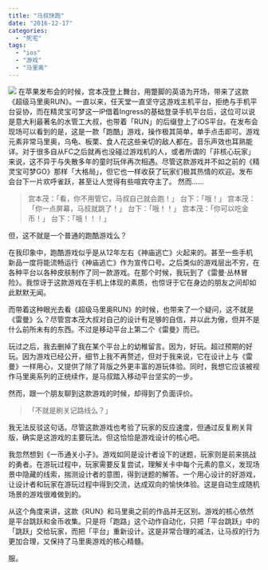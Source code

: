 ```yaml
---
title: "马叔快跑"
date: "2016-12-17"
categories: 
  - "死宅"
tags: 
  - "ios"
  - "游戏"
  - "马里奥"
---
```


![](http://ww3.sinaimg.cn/large/006tNc79gw1fau5rolot1j30g4096ac4.jpg) 在苹果发布会的时候，宫本茂登上舞台，用蹩脚的英语为开场，带来了这款《超级马里奥RUN》。一直以来，任天堂一直坚守这游戏主机平台，拒绝与手机平台妥协，而在精灵宝可梦这一IP借着Ingress的基础登录手机平台后，这位可以说是意大利最著名的水管工大叔，也带着「RUN」的后缀登上了iOS平台。在发布会现场可以看到的是，这是一款「跑酷」游戏，操作极其简单，单手点击即可。游戏元素非常马里奥，乌龟、板栗、食人花这些亲切的敌人都在。音乐声效也耳熟能详。对于很多自从FC之后就再也没碰过游戏机的人，或者所谓的「非核心玩家」来说，这不异于与失散多年的童时玩伴再次相遇。尽管这款游戏并不如之前的《精灵宝可梦GO》那样「大格局」，但它也一样收获了玩家们极其热情的欢迎。发布会台下一片欢呼雀跃，甚至让人觉得有些喧宾夺主了。 然而……

> 宫本茂：「看，你不用管它，马叔自己就会跑！」 台下：「哦！」 宫本茂：「你一点屏幕，马叔就跳了！」 台下：「哦！！」 宫本茂：「你可以吃金币！」 台下：「哦！！！」

但，这不就是一个普通的跑酷游戏么？

在我印象中，跑酷游戏似乎是从12年左右《神庙逃亡》火起来的。甚至一些手机新品一度将能流畅运行《神庙逃亡》作为宣传口号。之后类似的游戏层出不穷，在各种平台以各种皮肤制作了同一款游戏。在那个时候，我玩到了《雷曼·丛林冒险》。我惊讶于这款游戏在手机上体现的素质，也惊讶于它在身边的朋友之间却如此默默无闻。

而带着这种眼光去看《超级马里奥RUN》的时候，也带来了一个疑问，这不就是《雷曼》么？尽管宫本茂大叔对自己的设计有足够的自信，并以此为傲，但并不是什么前所未有的东西。不过是移动平台上第二个《雷曼》而已。

玩过之后，我去删掉了我在某个平台上的幼稚留言。因为，好玩。超过预期的好玩。因为游戏已经公开，细节上我不再赘述，但对于我来说，它在设计上与《雷曼》一样用心，又提供了除了背版之外更丰富的游玩体验。同时，我想它应该被视作马里奥系列的正统续作，是马叔踏入移动平台坚实的一步。

然而，跟一个朋友聊到这款游戏的时候，却得到了负面评价。

> 「不就是刷关记路线么？」

我无法反驳这句话。尽管这款游戏也考验了玩家的反应速度，但通过反复刷关背版，确实是这游戏的主要玩法。但这恰恰是游戏设计的核心吧。

我忽然想到《一币通关小子》。游戏如同是设计者设下的谜题，玩家则是前来挑战的勇者。在游玩过程中，玩家需要反复尝试，理解关卡中每个元素的意义，发现场景中隐藏的线索，揣测设计者的意图，得到谜题的解答。一个用心设计的好游戏，让设计者和玩家在游玩过程中得到交流，达成双向的愉快体验。这是自动生成随机场景的游戏很难做到的。

从这个角度来讲，这款《RUN》和马里奥之前的作品并无区别。游戏的核心依然是平台跳跃和金币收集。只是将「跑路」这个动作自动化，只把「平台跳跃」中的「跳跃」交给玩家，而把「平台」重新设计。这是非常合理的减法，让马叔的行为更加合理，又保持了马里奥游戏的核心精髓。

服。
